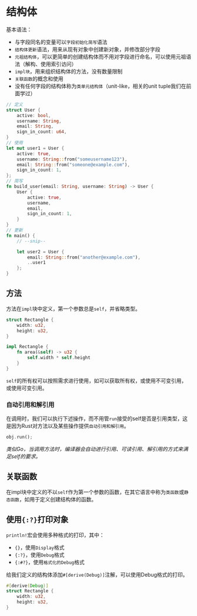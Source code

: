 # 结构体

基本语法：

- 与字段同名的变量可以`字段初始化简写`语法
- `结构体更新`语法，用来从现有对象中创建新对象，并修改部分字段
- `元祖结构体`，可以更简单的创建结构体而不用对字段进行命名，可以使用元祖语法（解构、使用索引访问）
- `impl块`，用来组织结构体的方法，没有数量限制
- `关联函数`的概念和使用
- 没有任何字段的结构体称为`类单元结构体`（unit-like，相关的unit tuple我们在前面学过）

```rust
// 定义
struct User {
    active: bool,
    username: String,
    email: String,
    sign_in_count: u64,
}
// 使用
let mut user1 = User {
    active: true,
    username: String::from("someusername123"),
    email: String::from("someone@example.com"),
    sign_in_count: 1,
};
// 简写
fn build_user(email: String, username: String) -> User {
    User {
        active: true,
        username,
        email,
        sign_in_count: 1,
    }
}
// 更新
fn main() {
    // --snip--

    let user2 = User {
        email: String::from("another@example.com"),
        ..user1
    };
}
```
## 方法

方法在`impl`块中定义，第一个参数总是`self`，并省略类型。

```rust
struct Rectangle {
    width: u32,
    height: u32,
}

impl Rectangle {
    fn area(&self) -> u32 {
        self.width * self.height
    }
}
```

`self`的所有权可以按照需求进行使用，如可以获取所有权，或使用不可变引用，或使用可变引用。

### 自动引用和解引用

在调用时，我们可以执行下述操作，而不用管`run`接受的self是否是引用类型，这是因为Rust对方法以及某些操作提供`自动引用和解引用`。

```rust
obj.run();
```

*类似Go，当调用方法时，编译器会自动进行引用、可读引用、解引用的方式来满足self的要求。*

## 关联函数

在impl块中定义的不以`self`作为第一个参数的函数，在其它语言中称为`类函数`或`静态函数`，如用于定义创建结构体的函数。

## 使用`{:?}`打印对象

`println!`宏会使用多种格式的打印，其中：

- `{}`，使用`Display`格式
- `{:?}`，使用`Debug`格式
- `{:#?}`，使用`格式化的Debug`格式

给我们定义的结构体添加`#[derive(Debug)]`注解，可以使用Debug格式的打印。

```rust
#[derive(Debug)]
struct Rectangle {
    width: u32,
    height: u32,
}
```